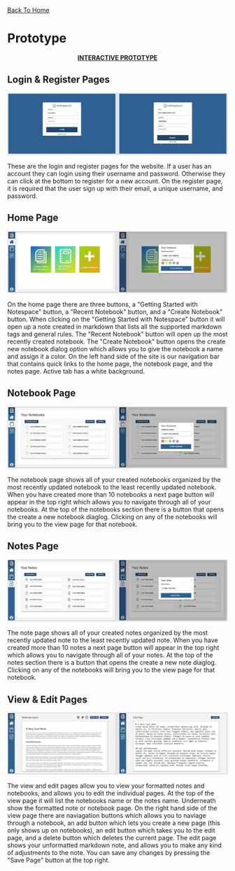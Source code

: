 [Back To Home](https://github.com/Karrotts/notespace.io)
# Prototype
<p align="center"><strong><a href="https://xd.adobe.com/view/c6102a88-f562-4b5e-8998-c8fc14009859-9343/">INTERACTIVE PROTOTYPE</a></strong></p>

## Login & Register Pages
![Login & Register](https://github.com/Karrotts/notespace.io/blob/main/doc/prototype/images/LoginRegister.JPG)

These are the login and register pages for the website. If a user has an account they can login using their username and password. Otherwise they can click at the bottom to register for a new account. On the register page, it is required that the user sign up with their email, a unique username, and password.

## Home Page
![Home](https://github.com/Karrotts/notespace.io/blob/main/doc//prototype/images/Home.JPG)

On the home page there are three buttons, a "Getting Started with Notespace" button, a "Recent Notebook" button, and a "Create Notebook" button. When clicking on the "Getting Started with Notespace" button it will open up a note created in markdown that lists all the supported markdown tags and general rules. The "Recent Notebook" button will open up the most recently created notebook. The "Create Notebook" button opens the create new notebook dialog option which allows you to give the notebook a name and assign it a color. On the left hand side of the site is our navigation bar that contains quick links to the home page, the notebook page, and the notes page. Active tab has a white background.

## Notebook Page
![Notebooks](https://github.com/Karrotts/notespace.io/blob/main/doc//prototype/images/Notebooks.JPG)

The notebook page shows all of your created notebooks organized by the most recently updated notebook to the least recently updated notebook. When you have created more than 10 notebooks a next page button will appear in the top right which allows you to navigate through all of your notebooks. At the top of the notebooks section there is a button that opens the create a new notebook diaglog. Clicking on any of the notebooks will bring you to the view page for that notebook.

## Notes Page
![Notes](https://github.com/Karrotts/notespace.io/blob/main/doc//prototype/images/Notes.JPG)

The note page shows all of your created notes organized by the most recently updated note to the least recently updated note. When you have created more than 10 notes a next page button will appear in the top right which allows you to navigate through all of your notes. At the top of the notes section there is a button that opens the create a new note diaglog. Clicking on any of the notebooks will bring you to the view page for that notebook.

## View & Edit Pages
![View & Edit](https://github.com/Karrotts/notespace.io/blob/main/doc//prototype/images/ViewEdit.JPG)

The view and edit pages allow you to view your formatted notes and notebooks, and allows you to edit the individual pages. At the top of the view page it will list the notebooks name or the notes name. Underneath show the formatted note or notebook page. On the right hand side of the view page there are naviagation buttons which allows you to naviage through a notebook, an add button which lets you create a new page (this only shows up on notebooks), an edit button which takes you to the edit page, and a delete button which deletes the current page. The edit page shows your unformatted markdown note, and allows you to make any kind of adjustments to the note. You can save any changes by pressing the "Save Page" button at the top right.
